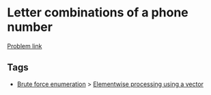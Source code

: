 # Letter combinations of a phone number

[Problem link](https://leetcode.com/problems/letter-combinations-of-a-phone-number)

## Tags

* [Brute force enumeration](/README.md#Brute_force_enumeration) > [Elementwise processing using a vector](/README.md#Brute_force_enumeration-Elementwise_processing_using_a_vector)
